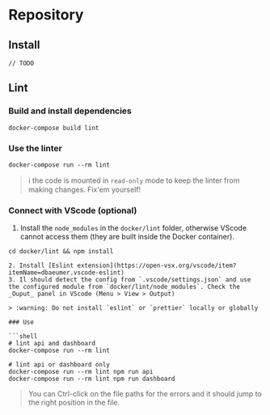 # Repository

## Install

```
// TODO
```

## Lint

### Build and install dependencies

```shell
docker-compose build lint
```

### Use the linter

```shell
docker-compose run --rm lint
```

> :information_source: the code is mounted in `read-only` mode to keep the linter from making changes. Fix'em yourself!

### Connect with VScode (optional)

1. Install the `node_modules` in the `docker/lint` folder, otherwise VScode cannot access them (they are built inside the Docker container).

```shell
cd docker/lint && npm install 

2. Install [Eslint extension](https://open-vsx.org/vscode/item?itemName=dbaeumer.vscode-eslint)
3. Il should detect the config from `.vscode/settings.json` and use the configured module from `docker/lint/node_modules`. Check the _Ouput_ panel in VScode (Menu > View > Output)

> :warning: Do not install `eslint` or `prettier` locally or globally

### Use

```shell
# lint api and dashboard
docker-compose run --rm lint

# lint api or dashboard only
docker-compose run --rm lint npm run api
docker-compose run --rm lint npm run dashboard
```

> You can Ctrl-click on the file paths for the errors and it should jump to the right position in the file.
